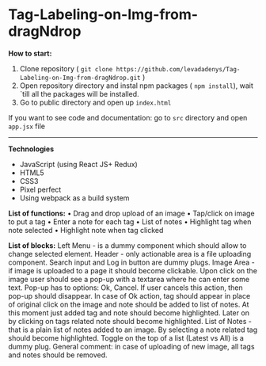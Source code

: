 # Tag-Labeling-on-Img-from-dragNdrop

**How to start:**
1) Clone repository ( ```git clone https://github.com/levadadenys/Tag-Labeling-on-Img-from-dragNdrop.git``` )
2) Open repository directory and instal npm packages ( ```npm install```), wait `till all the packages will be installed.
3) Go to public directory and open up ```index.html```


If you want to see code and documentation: go to ```src``` directory and open ```app.jsx``` file


---------------------------------------------------------------------
**Technologies**
- JavaScript (using React JS+ Redux)
- HTML5
- CSS3
- Pixel perfect
- Using webpack as a build system

**List of functions:**
• Drag and drop upload of an image
• Tap/click on image to put a tag
• Enter a note for each tag
• List of notes
• Highlight tag when note selected
• Highlight note when tag clicked

**List of blocks:**
Left Menu - is a dummy component which should allow to change selected element.
Header - only actionable area is a file uploading component. Search input and Log in button are dummy plugs.
Image Area - if image is uploaded to a page it should become clickable. Upon click on the image user should see a pop-up with a textarea where he can enter some text. Pop-up has to options: Ok, Cancel. If user cancels this action, then pop-up should disappear. In case of Ok action, tag should appear in place of original click on the image and note should be added to list of notes. At this moment just added tag and note should become highlighted. Later on by clicking on tags related note should become highlighted.
List of Notes - that is a plain list of notes added to an image. By selecting a note related tag should
become highlighted. Toggle on the top of a list (Latest vs All) is a dummy plug.
General comment: in case of uploading of new image, all tags and notes should be removed.